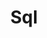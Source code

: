 ---
layout: topic
title:  "Sql"
image: /statick/image/tags/sql.png
name: sql
icon: <i class="fa fa-database" aria-hidden="true" style="font-size:15px;"></i>
description: All posts are tagged SQL.
description_page: |
  <img src="/statick/image/tags/sql.png" style="width:20%; float: right; margin:7px 0 7px 7px;" alt="alternatetext"></img>
  <a style="text-decoration:underline;" class="green" href="https://dev.mysql.com/">Structured Query Language</a> (SQL) is a domain-specific language used in programming and designed for managing data held in a relational database management system, or for stream processing in a relational data stream management system.
---